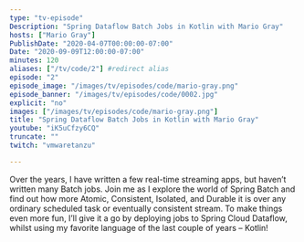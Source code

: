 ```yaml
---
type: "tv-episode"
Description: "Spring Dataflow Batch Jobs in Kotlin with Mario Gray"
hosts: ["Mario Gray"]
PublishDate: "2020-04-07T00:00:00-07:00"
Date: "2020-09-09T12:00:00-07:00"
minutes: 120
aliases: ["/tv/code/2"] #redirect alias
episode: "2"
episode_image: "/images/tv/episodes/code/mario-gray.png"
episode_banner: "/images/tv/episodes/code/0002.jpg"
explicit: "no"
images: ["/images/tv/episodes/code/mario-gray.png"]
title: "Spring Dataflow Batch Jobs in Kotlin with Mario Gray"
youtube: "iK5uCfzy6CQ"
truncate: ""
twitch: "vmwaretanzu"

---
```


Over the years, I have written a few real-time streaming apps, but haven’t written many Batch jobs. Join me as I explore the world of Spring Batch and find out how more Atomic, Consistent, Isolated, and Durable it is over any ordinary scheduled task or eventually consistent stream. To make things even more fun, I’ll give it a go by deploying jobs to Spring Cloud Dataflow, whilst using my favorite language of the last couple of years – Kotlin!
